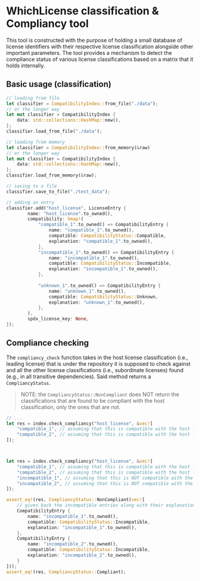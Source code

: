 # WhichLicense classification & Compliancy tool
This tool is constructed with the purpose of holding a small database of license identifiers with their respective license classification alongside other important parameters. The tool provides a mechanism to detect the compliance status of various license classifications based on a matrix that it holds internally.

## Basic usage (classification)

```rust
// loading from file
let classifier = CompatibilityIndex::from_file("./data");
// or the longer way
let mut classifier = CompatibilityIndex {
    data: std::collections::HashMap::new(),
};
classifier.load_from_file("./data");

// loading from memory
let classifier = CompatibilityIndex::from_memory(&raw)
// or the longer way
let mut classifier = CompatibilityIndex {
    data: std::collections::HashMap::new(),
};
classifier.load_from_memory(&raw);

// saving to a file
classifier.save_to_file("./test_data");

// adding an entry
classifier.add("host_license", LicenseEntry {
        name: "host_license".to_owned(),
        compatibility: hmap!(
            "compatible_1".to_owned() => CompatibilityEntry {
                name: "compatible_1".to_owned(),
                compatible: CompatibilityStatus::Compatible,
                explanation: "compatible_1".to_owned(),
            },
            "incompatible_1".to_owned() => CompatibilityEntry {
                name: "incompatible_1".to_owned(),
                compatible: CompatibilityStatus::Incompatible,
                explanation: "incompatible_1".to_owned(),
            },
            
            "unknown_1".to_owned() => CompatibilityEntry {
                name: "unknown_1".to_owned(),
                compatible: CompatibilityStatus::Unknown,
                explanation: "unknown_1".to_owned(),
            },
        ),
        spdx_license_key: None,
});
```


## Compliance checking
The ```compliancy_check``` function takes in the host license classification (i.e., leading license) that is under the repository it is supposed to check against and all the other license classifications (i.e., subordinate licenses) found (e.g., in all transitive dependencies).
Said method returns a ```CompliancyStatus```.

> NOTE: the ```CompliancyStatus::NonCompliant``` does NOT return the classifications that are found to be compliant with the host classification, only the ones that are not.

```rust
// ...
let res = index.check_compliancy("host_license", &vec![
    "compatible_1", // assuming that this is compatible with the host license
    "compatible_2", // assuming that this is compatible with the host license
]);



let res = index.check_compliancy("host_license", &vec![
    "compatible_1", // assuming that this is compatible with the host license
    "compatible_2", // assuming that this is compatible with the host license
    "incompatible_1", // assuming that this is NOT compatible with the host license
    "incompatible_2", // assuming that this is NOT compatible with the host license
]);

assert_eq!(res, CompliancyStatus::NonCompliant(vec![
    // gives back the incompatible entries along with their explanations.
    CompatibilityEntry {
        name: "incompatible_1".to_owned(),
        compatible: CompatibilityStatus::Incompatible,
        explanation: "incompatible_1".to_owned(),
    },
    CompatibilityEntry {
        name: "incompatible_2".to_owned(),
        compatible: CompatibilityStatus::Incompatible,
        explanation: "incompatible_2".to_owned(),
    }
]));
assert_eq!(res, CompliancyStatus::Compliant);
```